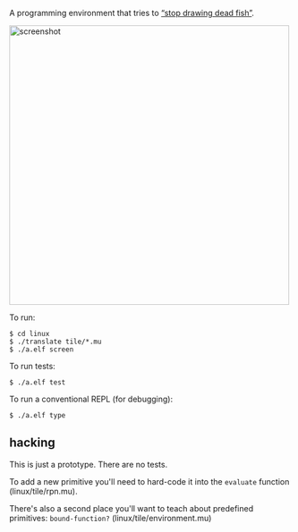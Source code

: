 A programming environment that tries to [&ldquo;stop drawing dead fish&rdquo;](http://worrydream.com/#!/StopDrawingDeadFish).

<img alt='screenshot' src='../../html/rpn5.png' width='500px'>

To run:

```
$ cd linux
$ ./translate tile/*.mu
$ ./a.elf screen
```

To run tests:

```
$ ./a.elf test
```

To run a conventional REPL (for debugging):

```
$ ./a.elf type
```

## hacking

This is just a prototype. There are no tests.

To add a new primitive you'll need to hard-code it into the `evaluate`
function (linux/tile/rpn.mu).

There's also a second place you'll want to teach about predefined primitives:
`bound-function?` (linux/tile/environment.mu)

